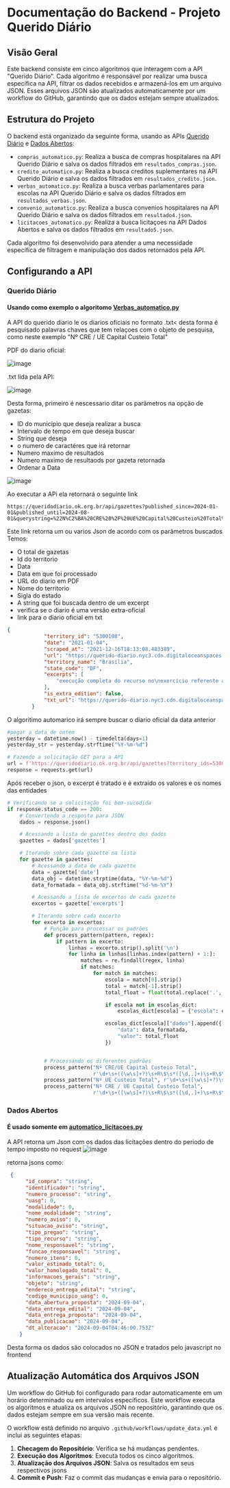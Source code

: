 # Documentação do Backend - Projeto Querido Diário

## Visão Geral

Este backend consiste em cinco algoritmos que interagem com a API "Querido Diário". Cada algoritmo é responsável por realizar uma busca específica na API, filtrar os dados recebidos e armazená-los em um arquivo JSON. Esses arquivos JSON são atualizados automaticamente por um workflow do GitHub, garantindo que os dados estejam sempre atualizados.

## Estrutura do Projeto

O backend está organizado da seguinte forma, usando as APIs [Querido Diário](https://queridodiario.ok.org.br/api/docs#/) e [Dados Abertos](https://dadosabertos.compras.gov.br/swagger-ui/index.html#/):

- `compras_automatico.py`: Realiza a busca de compras hospitalares na API Querido Diário e salva os dados filtrados em `resultados_compras.json`.
- `credito_automatico.py`: Realiza a busca creditos suplementares na API Querido Diário e salva os dados filtrados em `resultados_credito.json`.
- `verbas_automatico.py`: Realiza a busca verbas parlamentares para escolas na API Querido Diário e salva os dados filtrados em `resultados_verbas.json`.
- `convenio_automatico.py`: Realiza a busca convenios hospitalares na API Querido Diário e salva os dados filtrados em `resultado4.json`.
- `licitacoes_automatico.py`: Realiza a busca licitaçoes na API Dados Abertos e salva os dados filtrados em `resultado5.json`.

Cada algoritmo foi desenvolvido para atender a uma necessidade específica de filtragem e manipulação dos dados retornados pela API.



## Configurando a API
### Querido Diário
#### Usando como exemplo o algoritomo [Verbas_automatico.py](https://github.com/unb-mds/Gastos-DF-Squad12/blob/main/web/Bases%20web/jsons/verbas_automatico.py)

A API do querido diario le os diarios oficiais no formato .txt< desta forma é pesquisado palavras chaves que tem relaçoes com o objeto de pesquisa, como neste exemplo "Nº CRE / UE Capital Custeio Total"

PDF do diario oficial:

![image](https://github.com/user-attachments/assets/a6af53f7-10bc-41b1-b258-94378953d21e)

.txt lida pela API:

![image](https://github.com/user-attachments/assets/fe7ff7f1-b95c-4b43-841b-5e4410094978)




Desta forma, primeiro é nescessario ditar os parâmetros na opção de gazetas:
+ ID do município que deseja realizar a busca
+ Intervalo de tempo em que deseja buscar
+ String que deseja
+ o numero de caractéres que irá retornar
+ Numero maximo de resultados
+ Numero maximo de resultaods por gazeta retornada
+ Ordenar a Data

![image](https://github.com/user-attachments/assets/90652d69-4a82-4ebd-94ad-5845dae0ba1f)



Ao executar a APi ela retornará o seguinte link
~~~
https://queridodiario.ok.org.br/api/gazettes?published_since=2024-01-01&published_until=2024-08-01&querystring=%22N%C2%BA%20CRE%20%2F%20UE%20Capital%20Custeio%20Total%22&excerpt_size=500&number_of_excerpts=1&pre_tags=&post_tags=&size=10&sort_by=relevance
~~~~

Este link retorna um ou varios Json de acordo com os parâmetros buscados
Temos:
+ O total de gazetas
+ Id do territorio
+ Data
+ Data em que foi processado
+ URL do diario em PDF
+ Nome do territorio
+ Sigla do estado
+ A string que foi buscada dentro de um excerpt
+ verifica se o diario é uma versão extra-oficial
+ link para o diario oficial em txt
  
~~~json
{
            "territory_id": "5300108",
            "date": "2021-01-04",
            "scraped_at": "2021-12-16T18:13:08.483389",
            "url": "https://querido-diario.nyc3.cdn.digitaloceanspaces.com/5300108/2021-01-04/92ee5a33891e358bdaee1237577f239a4359d183.pdf",
            "territory_name": "Brasília",
            "state_code": "DF",
            "excerpts": [
                "execução completa do recurso no\nexercício referente ao primeiro pagamento, a sua utilização ficará condicionada a\nautorização da SUPLAV.\nArt. 8º Esta Portaria entra em vigor na data de sua publicação.\n\nFÁBIO PEREIRA DE SOUSA\n \n\nANEXO ÚNICO\nNº CRE / UE Capital Custeio Total\n\n1 CRE GAMA R$ 180.000,00 R$ 0,00 R$ 180.000,00\n\n2 CRE GUARÁ R$ 0,00 R$ 80.000,00 R$ 80.000,00\n\n TOTAL R$ 180.000,00 R$ 80.000,00 R$ 260.000,00\n\nSECRETARIA DE ESTADO\nDE SEGURANÇA PÚBLICA\n\nPORTARIA Nº 135, DE 21 DE DEZEMBRO DE 2020\nO SECRETÁRIO"
            ],
            "is_extra_edition": false,
            "txt_url": "https://querido-diario.nyc3.cdn.digitaloceanspaces.com/5300108/2021-01-04/92ee5a33891e358bdaee1237577f239a4359d183.txt"
        }


~~~

O algoritimo automarico irá sempre buscar o diario oficial da data anterior

~~~python
#pegar a data de ontem
yesterday = datetime.now() - timedelta(days=1)
yesterday_str = yesterday.strftime("%Y-%m-%d")

# Fazendo a solicitação GET para a API
url = f'https://queridodiario.ok.org.br/api/gazettes?territory_ids=5300108&published_since={yesterday_str}&published_until={yesterday_str}&querystring=%22N%C2%BA%20UE%20Custeio%20Total%22%20%22N%C2%BA%20CRE%2FUE%20Capital%20Custeio%20Total%22&excerpt_size=50000&number_of_excerpts=100&pre_tags=&post_tags=&size=10000&sort_by=ascending_date'
response = requests.get(url)
~~~

Após receber o json, o excerpt é tratado e é extraido os valores e os nomes das entidades

~~~python
# Verificando se a solicitação foi bem-sucedida
if response.status_code == 200:
    # Convertendo a resposta para JSON
    dados = response.json()

    # Acessando a lista de gazettes dentro dos dados
    gazettes = dados['gazettes']

    # Iterando sobre cada gazette na lista
    for gazette in gazettes:
        # Acessando a data de cada gazette
        data = gazette['date']
        data_obj = datetime.strptime(data, "%Y-%m-%d")
        data_formatada = data_obj.strftime("%d-%m-%Y")

        # Acessando a lista de excertos de cada gazette
        excertos = gazette['excerpts']

        # Iterando sobre cada excerto
        for excerto in excertos:
            # Função para processar os padrões
            def process_pattern(pattern, regex):
                if pattern in excerto:
                    linhas = excerto.strip().split('\n')
                    for linha in linhas[linhas.index(pattern) + 1:]:
                        matches = re.findall(regex, linha)
                        if matches:
                            for match in matches:
                                escola = match[0].strip()
                                total = match[-1].strip()
                                total_float = float(total.replace('.', '').replace(',', '.'))

                                if escola not in escolas_dict:
                                    escolas_dict[escola] = {"escola": escola, "dados": []}

                                escolas_dict[escola]["dados"].append({
                                    "data": data_formatada,
                                    "valor": total_float
                                })


            # Processando os diferentes padrões
            process_pattern("Nº CRE/UE Capital Custeio Total",
                            r'\d+\s+([\w\s]+?)\s+R\$\s*([\d,.]+)\s+R\$\s*([\d,.]+)\s+R\$\s*([\d,.]+)')
            process_pattern("Nº UE Custeio Total", r'\d+\s+([\w\s]+?)\s+R\$\s*([\d,.]+)\s+R\$\s*([\d,.]+)')
            process_pattern("Nº CRE / UE Capital Custeio Total",
                            r'\d+\s+([\w\s]+?)\s+R\$\s*([\d,.]+)\s+R\$\s*([\d,.]+)\s+R\$\s*([\d,.]+)')
~~~

### Dados Abertos
#### É usado somente em [automatico_licitacoes.py](https://github.com/unb-mds/Gastos-DF-Squad12/blob/main/web/Bases%20web/jsons/licitacoes_automatico.py)

A API retorna um Json com os dados das licitações dentro do periodo de tempo imposto no request
![image](https://github.com/user-attachments/assets/ebc9c880-b2c4-49e4-a8a7-f404a15fe6d8)

retorna jsons como:

~~~json
 {
      "id_compra": "string",
      "identificador": "string",
      "numero_processo": "string",
      "uasg": 0,
      "modalidade": 0,
      "nome_modalidade": "string",
      "numero_aviso": 0,
      "situacao_aviso": "string",
      "tipo_pregao": "string",
      "tipo_recurso": "string",
      "nome_responsavel": "string",
      "funcao_responsavel": "string",
      "numero_itens": 0,
      "valor_estimado_total": 0,
      "valor_homologado_total": 0,
      "informacoes_gerais": "string",
      "objeto": "string",
      "endereco_entrega_edital": "string",
      "codigo_municipio_uasg": 0,
      "data_abertura_proposta": "2024-09-04",
      "data_entrega_edital": "2024-09-04",
      "data_entrega_proposta": "2024-09-04",
      "data_publicacao": "2024-09-04",
      "dt_alteracao": "2024-09-04T04:46:00.753Z"
    }
~~~
Desta forma os dados são colocados no JSON e tratados pelo javascript no frontend

## Atualização Automática dos Arquivos JSON

Um workflow do GitHub foi configurado para rodar automaticamente em um horário determinado ou em intervalos específicos. Este workflow executa os algoritmos e atualiza os arquivos JSON no repositório, garantindo que os dados estejam sempre em sua versão mais recente.

O workflow está definido no arquivo `.github/workflows/update_data.yml` e inclui as seguintes etapas:

1. **Checagem do Repositório**: Verifica se há mudanças pendentes.
2. **Execução dos Algoritmos**: Executa todos os cinco algoritmos.
3. **Atualização dos Arquivos JSON**: Salva os resultados em seus respectivos jsons
4. **Commit e Push**: Faz o commit das mudanças e envia para o repositório.


